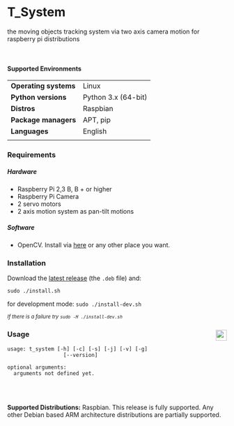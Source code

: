 # T_System


the moving objects tracking system via two axis camera motion for raspberry pi distributions

<br>


#### Supported Environments

|                         |                                         |
|-------------------------|-----------------------------------------|
| **Operating systems**   | Linux                                   |
| **Python versions**     | Python 3.x (64-bit)                     |
| **Distros**             | Raspbian         |
| **Package managers**    | APT, pip                                |
| **Languages**           | English                                 |
|                         |                                         |

### Requirements

##### Hardware
  
- Raspberry Pi 2,3 B, B + or higher
- Raspberry Pi Camera
- 2 servo motors
- 2 axis motion system as pan-tilt motions

##### Software

- OpenCV. Install via [here](https://docs.opencv.org/master/df/d65/tutorial_table_of_content_introduction.html) or any other place you want.

### Installation

Download the [latest release](https://github.com/DragonComputer/Dragonfire/releases/latest) (the `.deb` file) and:

```Shell
sudo ./install.sh
```
for development mode: `sudo ./install-dev.sh`


<sup><i>If there is a failure try `sudo -H ./install-dev.sh`</i></sup>

### Usage <a href="https://t-system.readthedocs.io/en/latest/t_system.html"><img src="https://media.readthedocs.com/corporate/img/header-logo.png" align="right" height="25px" /></a>


```
usage: t_system [-h] [-c] [-s] [-j] [-v] [-g]
                  [--version]

optional arguments:
  arguments not defined yet.
```


<br>


<br>

**Supported Distributions:** Raspbian. This release is fully supported. Any other Debian based ARM architecture distributions are partially supported.

